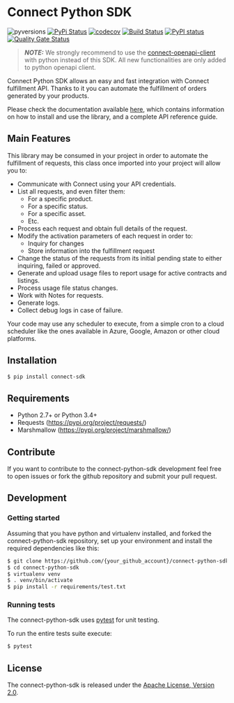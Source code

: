 # Connect Python  SDK

![pyversions](https://img.shields.io/pypi/pyversions/connect-sdk.svg)  [![PyPi Status](https://img.shields.io/pypi/v/connect-sdk.svg)](https://pypi.org/project/connect-sdk/) [![codecov](https://codecov.io/gh/cloudblue/connect-python-sdk/branch/master/graph/badge.svg)](https://codecov.io/gh/cloudblue/connect-python-sdk) [![Build Status](https://github.com/cloudblue/connect-python-sdk/workflows/Build%20Connect%20Python%20SDK/badge.svg)](https://github.com/cloudblue/connect-python-sdk/actions) [![PyPI status](https://img.shields.io/pypi/status/connect-sdk.svg)](https://pypi.python.org/pypi/connect-sdk/) [![Quality Gate Status](https://sonarcloud.io/api/project_badges/measure?project=connectpythonsdk&metric=alert_status)](https://sonarcloud.io/dashboard?id=connectpythonsdk)

> **_NOTE:_** We strongly recommend to use the [connect-openapi-client](https://github.com/cloudblue/connect-python-openapi-client) with python instead of this SDK. All new functionalities are only added to python openapi client.

Connect Python SDK allows an easy and fast integration with Connect fulfillment API. Thanks to it you can automate the fulfillment of orders generated by your products.

Please check the documentation available [here](https://connect-python-sdk.readthedocs.io), which contains information on how to install and use the library, and a complete API reference guide.

## Main Features

This library may be consumed in your project in order to automate the fulfillment of requests, this class once imported into your project will allow you to:

- Communicate with Connect using your API credentials.
- List all requests, and even filter them:
  - For a specific product.
  - For a specific status.
  - For a specific asset.
  - Etc.
- Process each request and obtain full details of the request.
- Modify the activation parameters of each request in order to:
  - Inquiry for changes
  - Store information into the fulfillment request
- Change the status of the requests from its initial pending state to either inquiring, failed or approved.
- Generate and upload usage files to report usage for active contracts and listings.
- Process usage file status changes.
- Work with Notes for requests.
- Generate logs.
- Collect debug logs in case of failure.

Your code may use any scheduler to execute, from a simple cron to a cloud scheduler like the ones available in Azure, Google, Amazon or other cloud platforms.

## Installation

```sh
$ pip install connect-sdk
```

## Requirements

* Python 2.7+ or Python 3.4+
* Requests (https://pypi.org/project/requests/)
* Marshmallow (https://pypi.org/project/marshmallow/)

## Contribute

If you want to contribute to the connect-python-sdk development feel free to open issues or fork the github repository and submit your pull request.

## Development

### Getting started

Assuming that you have python and virtualenv installed, and forked the connect-python-sdk repository, set up your environment and install the required dependencies like this:

```sh
$ git clone https://github.com/{your_github_account}/connect-python-sdk.git
$ cd connect-python-sdk
$ virtualenv venv
$ . venv/bin/activate
$ pip install -r requirements/test.txt
```

### Running tests

The connect-python-sdk uses [pytest](https://docs.pytest.org/en/latest/) for unit testing.

To run the entire tests suite execute:

```sh
$ pytest
```

## License

The connect-python-sdk is released under the [Apache License, Version 2.0](http://www.apache.org/licenses/LICENSE-2.0).


